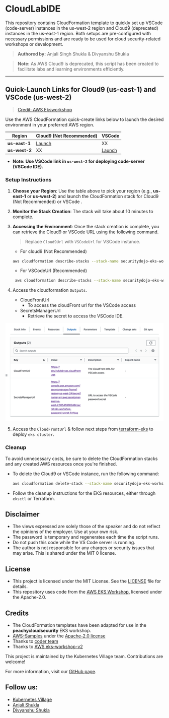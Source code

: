 # CloudLabIDE

This repository contains CloudFormation template to quickly set up VSCode (code-server) instances in the us-west-2 region and Cloud9 (deprecated) instances in the us-east-1 region. Both setups are pre-configured with necessary permissions and are ready to be used for cloud security-related workshops or development.

> **Authored by:** Anjali Singh Shukla & Divyanshu Shukla

> **Note:** As AWS Cloud9 is deprecated, this script has been created to facilitate labs and learning environments efficiently.


---

## Quick-Launch Links for Cloud9 (us-east-1) and VSCode (us-west-2)

> [Credit: AWS Eksworkshop](https://www.eksworkshop.com/docs/introduction/setup/your-account/)

> 
Use the AWS CloudFormation quick-create links below to launch the desired environment in your preferred AWS region.

| Region         | Cloud9 (Not Recommended)                         | VSCode            |
|----------------|-------------------------------------|---------------------------------------|
| **us-east-1**  | [Launch](https://console.aws.amazon.com/cloudformation/home?region=us-east-1#/stacks/quickcreate?stackName=peachycloudsecuritycloud9-workshop&templateURL=https://cf-templates-p4sqzd2p5kud-us-east-1.s3.amazonaws.com/cloud9.yaml)  | XX  |
| **us-west-2**  | XX | [Launch](https://console.aws.amazon.com/cloudformation/home?region=us-west-2#/stacks/quickcreate?stackName=peachycloudsecurity-workshop&templateURL=https://cf-templates-p4sqzd2p5kud-us-east-1.s3.amazonaws.com/kubernetesvillage-workshop.yaml) |

- <b>Note: Use VSCode link in `us-west-2` for deploying code-server (VSCode IDE).</b>

### Setup Instructions

1. **Choose your Region**: Use the table above to pick your region (e.g., **us-east-1** or **us-west-2**) and launch the CloudFormation stack for Cloud9 (Not Recommended) or VSCode .
   
2. **Monitor the Stack Creation**: The stack will take about 10 minutes to complete.

3. **Accessing the Environment**: Once the stack creation is complete, you can retrieve the Cloud9 or VSCode URL using the following command.
   
   > Replace `Cloud9Url` with `VSCodeUrl` for VSCode instance.
   
   - For cloud9 (Not Recommended)

    ```bash
    aws cloudformation describe-stacks --stack-name securitydojo-eks-workshop --query 'Stacks[0].Outputs[?OutputKey==`Cloud9Url`].OutputValue' --output text --region us-east-1
    ```
   - For VSCodeUrl (Recommended)

    ```bash
     aws cloudformation describe-stacks --stack-name securitydojo-eks-workshop --query 'Stacks[0].Outputs[?OutputKey==`IdeUrl`].OutputValue' --output text --region us-west-2
    ```

4. Access the cloudformation `Outputs`.

    - CloudFrontUrl
        - To access the cloudFront url for the VSCode access
    - SecretsManagerUrl
        - Retrieve the secret to access the VSCode IDE.

![alt text](external-images/image.png)
    
5. Access the `CloudFrontUrl` & follow next steps from [terraform-eks](https://github.com/kubernetesvillage/terraform-eks) to deploy `eks cluster`.

### Cleanup

To avoid unnecessary costs, be sure to delete the CloudFormation stacks and any created AWS resources once you're finished.

- To delete the Cloud9 or VSCode instance, run the following command:

    ```bash
    aws cloudformation delete-stack --stack-name securitydojo-eks-workshop
    ```

- Follow the cleanup instructions for the EKS resources, either through `eksctl` or Terraform.



## Disclaimer

- The views expressed are solely those of the speaker and do not reflect the opinions of the employer. Use at your own risk.
- The password is temporary and regenerates each time the script runs.
- Do not push this code while the VS Code server is running.
- The author is not responsible for any charges or security issues that may arise. This is shared under the MIT 0 license. 

## License

- This project is licensed under the MIT License. See the [LICENSE](LICENSE) file for details.
- This repository uses code from the [AWS EKS Workshop](https://github.com/aws-samples/eks-workshop-v2/), licensed under the Apache-2.0.

## Credits


- The CloudFormation templates have been adapted for use in the **peachycloudsecurity** EKS workshop.
- [AWS-Samples](https://github.com/aws-samples/eks-workshop-v2/) under the [Apache-2.0 license](https://github.com/aws-samples/eks-workshop-v2/?tab=Apache-2.0-1-ov-file#readme)
- Thanks to [coder team](https://github.com/coder/deploy-code-server)
- Thanks to [AWS eks-workshop-v2](https://github.com/aws-samples/eks-workshop-v2/blob/main/lab/scripts/installer.sh)


This project is maintained by the Kubernetes Village team. Contributions are welcome!

For more information, visit our [GitHub page](https://github.com/kubernetesvillage).


## Follow us:

- [Kubernetes Village](https://www.linkedin.com/company/kubernetesvillage/)
- [Anjali Shukla](https://linktr.ee/theshukladuo)
- [Divyanshu Shukla](https://linktr.ee/theshukladuo)
